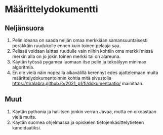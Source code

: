 # Määrittelydokumentti

## Neljänsuora

1. Pelin ideana on saada neljän omaa merkkiään samansuuntaisesti peräkkäin ruudukolle ennen kuin toinen pelaaja saa.
2. Pelissä voidaan laittaa ruudulle vain niihin kohtiin oma merkki missä merkin alla on jo jokin toinen merkki tai on alareuna.
3. Käytän työssä pygamea luomaan itse pelin ja tekoälyyn minimax algoritmia.
4. En ole vielä näin nopealla aikavälillä kerennyt edes ajattelemaan muita määrittelydokumentoinnin kohtia mitä sivustolla https://tiralabra.github.io/2021_p1/fi/dokumentaatio/ mainitaan.

## Muut

1. Käytän pythonia ja hallitsen jonkin verran Javaa, mutta en oikeastaan vielä muita.
2. Käytän suomea ohjelmassa ja opiskelen tietojenkäsittelytieteen kandidaatiksi.
